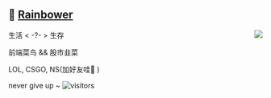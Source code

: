 ## :rainbow: [Rainbower](http://rainbower.me)

<img align="right" src="https://github-readme-stats.vercel.app/api?username=Riunshow&show_icons=true&icon_color=0366d6&text_color=24292e&bg_color=ffffff&hide_title=true" />

生活 < -?- > 生存

前端菜鸟 && 股市韭菜

LOL, CSGO, NS(加好友哇🤩 )

never give up ~
![visitors](https://visitor-badge.glitch.me/badge?page_id=Riunshow) <br>
